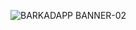 ![BARKADAPP BANNER-02](https://user-images.githubusercontent.com/101304651/207081911-18bdebb3-9e26-42d0-8f9b-b0966310ae80.png)
